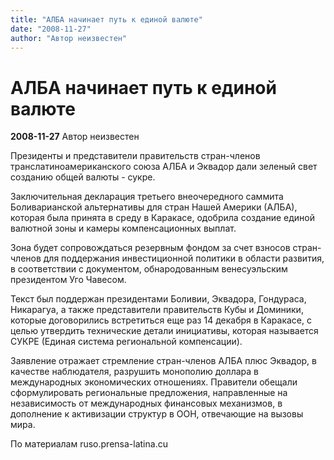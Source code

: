 ```yaml
---
title: "АЛБА начинает путь к единой валюте"
date: "2008-11-27"
author: "Автор неизвестен"
---
```


# АЛБА начинает путь к единой валюте

**2008-11-27** Автор неизвестен

Президенты и представители правительств стран-членов транслатиноамериканского союза АЛБА и Эквадор дали зеленый свет созданию общей валюты - сукре.

Заключительная декларация третьего внеочередного саммита Боливарианской альтернативы для стран Нашей Америки (АЛБА), которая была принята в среду в Каракасе, одобрила создание единой валютной зоны и камеры компенсационных выплат.

Зона будет сопровождаться резервным фондом за счет взносов стран-членов для поддержания инвестиционной политики в области развития, в соответствии с документом, обнародованным венесуэльским президентом Уго Чавесом.

Текст был поддержан президентами Боливии, Эквадора, Гондураса, Никарагуа, а также представители правительств Кубы и Доминики, которые договорились встретиться еще раз 14 декабря в Каракасе, с целью утвердить технические детали инициативы, которая называется СУКРЕ (Единая система региональной компенсации).

Заявление отражает стремление стран-членов АЛБА плюс Эквадор, в качестве наблюдателя, разрушить монополию доллара в международных экономических отношениях. Правители обещали сформулировать региональные предложения, направленные на независимость от международных финансовых механизмов, в дополнение к активизации структур в ООН, отвечающие на вызовы мира.

По материалам ruso.prensa-latina.cu
